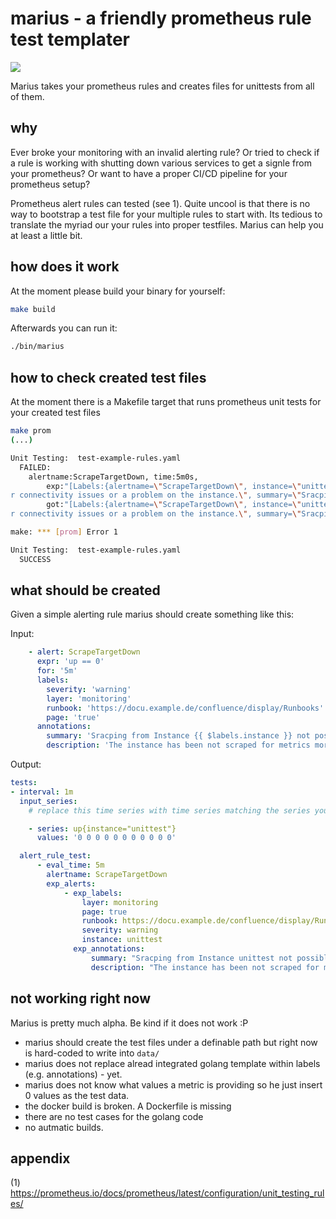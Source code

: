 # marius - a friendly prometheus rule test templater

![](https://github.com/la3mmchen/marius/actions)

Marius takes your prometheus rules and creates files for unittests from all of them.

## why

Ever broke your monitoring with an invalid alerting rule? Or tried to check if a rule is working with shutting down various services to get a signle from your prometheus? Or want to have a proper CI/CD pipeline for your prometheus setup?

Prometheus alert rules can tested (see 1). Quite uncool is that there is no way to bootstrap a test file for your multiple rules to start with. Its tedious to translate the myriad our your rules into proper testfiles. Marius can help you at least a little bit.

## how does it work

At the moment please build your binary for yourself:

```bash
make build
```

Afterwards you can run it: 

```bash
./bin/marius
```

## how to check created test files

At the moment there is a Makefile target that runs prometheus unit tests for your created test files

```bash
make prom
(...)

Unit Testing:  test-example-rules.yaml
  FAILED:
    alertname:ScrapeTargetDown, time:5m0s,
        exp:"[Labels:{alertname=\"ScrapeTargetDown\", instance=\"unittest\", layer=\"monitoring\", page=\"true\", runbook=\"https://example.example.de/confluence/display/Runbooks\", severity=\"warning\"} Annotations:{description=\"The instance has been not scraped for metrics more than 5 minutes. This indicates eithe
r connectivity issues or a problem on the instance.\", summary=\"Sracping from Instance {{ $labels.instance }} not possible\"}]",
        got:"[Labels:{alertname=\"ScrapeTargetDown\", instance=\"unittest\", layer=\"monitoring\", page=\"true\", runbook=\"https://example.example.de/confluence/display/Runbooks\", severity=\"warning\"} Annotations:{description=\"The instance has been not scraped for metrics more than 5 minutes. This indicates eithe
r connectivity issues or a problem on the instance.\", summary=\"Sracping from Instance unittest not possible\"}]"

make: *** [prom] Error 1

Unit Testing:  test-example-rules.yaml
  SUCCESS
```

## what should be created

Given a simple alerting rule marius should create something like this:

Input:

```yaml
    - alert: ScrapeTargetDown
      expr: 'up == 0'
      for: '5m'
      labels:
        severity: 'warning'
        layer: 'monitoring'
        runbook: 'https://docu.example.de/confluence/display/Runbooks'
        page: 'true'
      annotations:
        summary: 'Sracping from Instance {{ $labels.instance }} not possible'
        description: 'The instance has been not scraped for metrics more than 5 minutes. This indicates either connectivity issues or a problem on the instance.'
```

Output:

```yaml
tests:
- interval: 1m
  input_series:
    # replace this time series with time series matching the series you want to have

    - series: up{instance="unittest"}
      values: '0 0 0 0 0 0 0 0 0 0 0'

  alert_rule_test:
      - eval_time: 5m
        alertname: ScrapeTargetDown
        exp_alerts:
            - exp_labels:
                layer: monitoring
                page: true
                runbook: https://docu.example.de/confluence/display/Runbooks
                severity: warning
                instance: unittest
              exp_annotations:
                  summary: "Sracping from Instance unittest not possible"
                  description: "The instance has been not scraped for metrics more than 5 minutes. This indicates either connectivity issues or a problem on the instance."
```

## not working right now

Marius is pretty much alpha. Be kind if it does not work :P 

- marius should create the test files under a definable path but right now is hard-coded to write into `data/`
- marius does not replace alread integrated golang template within labels (e.g. annotations) - yet.
- marius does not know what values a metric is providing so he just insert 0 values as the test data.
- the docker build is broken. A Dockerfile is missing
- there are no test cases for the golang code
- no autmatic builds.

## appendix

(1) <https://prometheus.io/docs/prometheus/latest/configuration/unit_testing_rules/>
